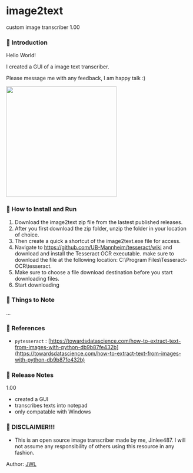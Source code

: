 

# image2text
custom image transcriber 1.00
### 👋 Introduction 

Hello World! 

I created a GUI of a image text transcriber. 

Please message me with any feedback, I am happy talk :)

<img src="https://user-images.githubusercontent.com/46912607/120653042-4c1f9a00-c4bb-11eb-9e2e-79c13aebbc20.PNG" width="300">

### 📑 How to Install and Run

1. Download the image2text zip file from the lastest published releases.
2. After you first download the zip folder, unzip the folder in your location of choice.
3. Then create a quick a shortcut of the image2text.exe file for access.
4. Navigate to https://github.com/UB-Mannheim/tesseract/wiki and download and install the Tesseract OCR executable.
    make sure to download the file at the following location: C:\Program Files\Tesseract-OCR\tesseract.
5. Make sure to choose a file download destination before you start downloading files.
6. Start downloading
### 📑 Things to Note 

...
### 📑 References
- `pytesseract` : [https://towardsdatascience.com/how-to-extract-text-from-images-with-python-db9b87fe432b](https://towardsdatascience.com/how-to-extract-text-from-images-with-python-db9b87fe432b)
### 📑 Release Notes
1.00
- created a GUI 
- transcribes texts into notepad
- only compatable with Windows

### 👋 DISCLAIMER!!!
- This is an open source image transcriber made by me, Jinlee487.
I will not assume any responsibility of others using this resource in any fashion.

Author: <a href="https://github.com/jinlee487">JWL</a>

